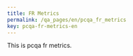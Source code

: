 ```yaml
---
title: FR Metrics
permalink: /qa_pages/en/pcqa_fr_metrics
key: pcqa-fr-metrics-en
---
```


This is pcqa fr metrics.